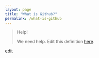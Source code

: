 ```yaml
---
layout: page
title: "What is Github?"
permalink: /what-is-github
---
```


> Help! 
> 
> We need help. Edit this definition <a href="https://github.com/and-digital/tech-definitions/blob/master/definitions/source-code/github.md">here</a>.

<p class="edit-term"><a href="https://github.com/and-digital/tech-definitions/blob/master/definitions/source-code/github.md">edit</a></p>
